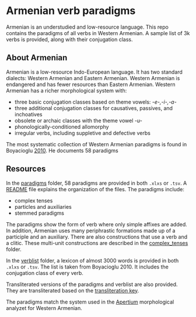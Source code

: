 # Armenian verb paradigms
Armenian is an understudied and low-resource language. This repo contains the paradigms of all verbs in Western Armenian. A sample list of 3k verbs is provided, along with their conjugation class.

## About Armenian
Armenian is a low-resource Indo-European language. It has two standard dialects: Western Armenian and Eastern Armenian. Western Armenian is endangered and has fewer resources than Eastern Armenian. Western Armenian has a richer morphological system with:
- three basic conjugation classes based on theme vowels: *-e-,-i-,-a-*
- three additional conjugation classes for causatives, passives, and inchoatives
- obsolete or archaic classes with the theme vowel *-u-*
- phonologically-conditioned allomorphy
- irregular verbs, including suppletive and defective verbs

The most systematic collection of Western Armenian paradigms is found in Boyacioglu [2010](https://www.asiatheque.com/en/book/hay-pay-les-verbes-de-larmenien-occidental-western-armenian-verbs). He documents 58 paradigms 

## Resources
In the [paradigms](paradigms/) folder, 58 paradigms are provided in both `.xlxs` or `.tsv`. A [README](paradigms/README.md) file explains the organization of the files. The paradigms include:
- complex tenses
- particles and auxiliaries
- stemmed paradigms

The paradigms show the form of verb where only simple affixes are added. In addition, Armenian uses many periphrastic formations made up of a participle and an auxiliary. There are also constructions that use a verb and a clitic. These multi-unit constructions are described in the [complex_tenses](complex_tenses/) folder.

In the [verblist](verblist/)  folder, a lexicon of almost 3000 words is provided in both `.xlxs` or `.tsv`. The list is taken from Boyacioglu 2010. It includes the conjugation class of every verb.

Transliterated versions of the paradigms and verblist are also provided. They are transliterated based on the [transliteration key](transliteration.md).

The paradigms match the system used in the [Apertium](https://github.com/jhdeov/apertium-hyw) morphological analyzet for Western Armenian.

